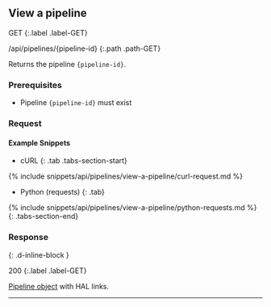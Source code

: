 ## View a pipeline

GET
{:.label .label-GET}

/api/pipelines/{pipeline-id}
{:.path .path-GET}

Returns the pipeline `{pipeline-id}`.

### Prerequisites
- Pipeline `{pipeline-id}` must exist

### Request

#### Example Snippets
- cURL
{: .tab .tabs-section-start}

{% include snippets/api/pipelines/view-a-pipeline/curl-request.md %}

- Python (requests)
{: .tab}

{% include snippets/api/pipelines/view-a-pipeline/python-requests.md %}
{: .tabs-section-end}

### Response
{: .d-inline-block }

200
{:.label .label-GET}

[Pipeline object](#pipeline-object) with HAL links.

---

